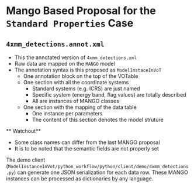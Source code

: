 # Mango Based Proposal for the `Standard Properties` Case

## `4xmm_detections.annot.xml`

- This the annotated version of `4xmm_detections.xml`
- Raw data are mapped on the `MANGO` model
- The annotation syntax is this proposed as `ModelInstaceInVoT`
    - One annotation block on the top of the VOTable
    - One section with all the coordinate systems
        - Standard systems (e.g. ICRS) are just named
        - Specific system (energy band, flag values) are totally described
        - All are instances of MANGO classes
    - One section with the mapping of the data table
        - One instance per parameters
        - The content of this section denotes the model  struture
        
** Watchout** 
- Some class names can differ from the last MANGO proposal
- It is to be noted that the semantic fields are not properly set

The demo client (`ModelInstanceInVot/python_workflow/python/client/demo/4xmm_detections.py`) can generate one JSON serialization for each data row. These MANGO instances can be processed as dictionaries by any language. 
        